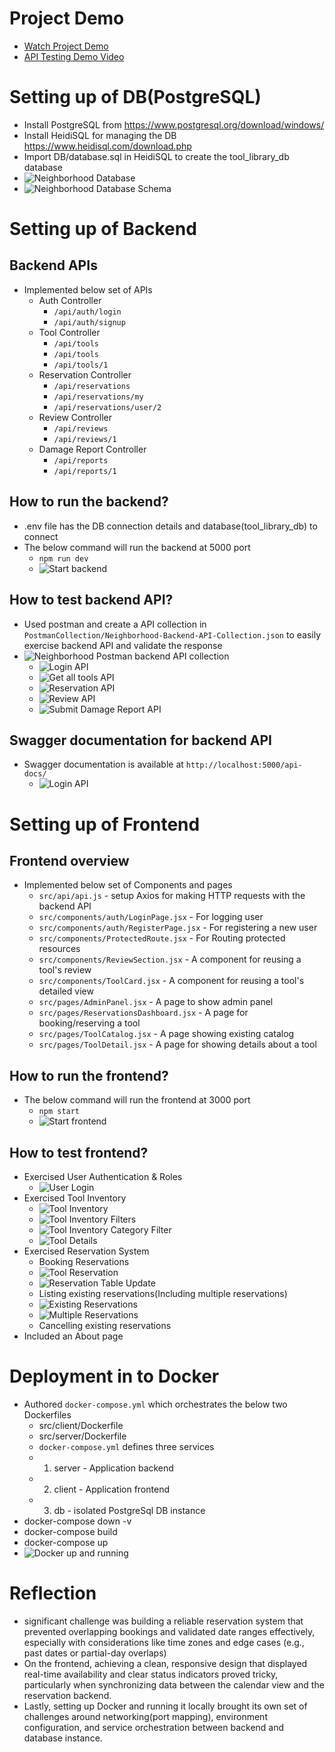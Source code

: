 # Project Demo
- [Watch Project Demo](https://youtu.be/xmX1V9_rNPw)  
- [API Testing Demo Video](https://youtu.be/s79nCkoTTGU)

# Setting up of DB(PostgreSQL)
- Install PostgreSQL from https://www.postgresql.org/download/windows/
- Install HeidiSQL for managing the DB https://www.heidisql.com/download.php
- Import DB/database.sql in HeidiSQL to create the tool_library_db database
- ![Neighborhood Database](docs/images/db.png)
- ![Neighborhood Database Schema](docs/images/db_schema.png)

# Setting up of Backend
## Backend APIs
- Implemented below set of APIs
  - Auth Controller
    - `/api/auth/login`
    - `/api/auth/signup`
  - Tool Controller
    - `/api/tools`
    - `/api/tools`
    - `/api/tools/1`
  - Reservation Controller
    - `/api/reservations`
    - `/api/reservations/my`
    - `/api/reservations/user/2`
  - Review Controller
    - `/api/reviews`
    - `/api/reviews/1`
  - Damage Report Controller
    - `/api/reports`
    - `/api/reports/1`

## How to run the backend?
- .env file has the DB connection details and database(tool_library_db) to connect
- The below command will run the backend at 5000 port
  - `npm run dev`
  - ![Start backend](docs/images/start_backend.png)

## How to test backend API?
- Used postman and create a API collection in
  `PostmanCollection/Neighborhood-Backend-API-Collection.json` to easily
  exercise backend API and validate the response
- ![Neighborhood Postman backend API collection](docs/images/postman_collection.png)
  - ![Login API](docs/images/api/login_api.png)
  - ![Get all tools API](docs/images/api/get_all_tools_api.png)
  - ![Reservation API](docs/images/api/reservations_api.png)
  - ![Review API](docs/images/api/review_api.png)
  - ![Submit Damage Report API](docs/images/api/submit_damage_report.png)

## Swagger documentation for backend API
- Swagger documentation is available at `http://localhost:5000/api-docs/`
  - ![Login API](docs/images/api/swagger_api.png)

# Setting up of Frontend
## Frontend overview
- Implemented below set of Components and pages
  - `src/api/api.js` - setup Axios for making HTTP requests with the backend API
  - `src/components/auth/LoginPage.jsx` - For logging user
  - `src/components/auth/RegisterPage.jsx` - For registering a new user
  - `src/components/ProtectedRoute.jsx` - For Routing protected resources
  - `src/components/ReviewSection.jsx` - A component for reusing a tool's review
  - `src/components/ToolCard.jsx` - A component for reusing a tool's detailed view
  - `src/pages/AdminPanel.jsx` - A page to show admin panel
  - `src/pages/ReservationsDashboard.jsx` - A page for booking/reserving a tool
  - `src/pages/ToolCatalog.jsx` - A page showing existing catalog
  - `src/pages/ToolDetail.jsx` - A page for showing details about a tool

## How to run the frontend?
- The below command will run the frontend at 3000 port
  - `npm start`
  - ![Start frontend](docs/images/start_frontend.png)

## How to test frontend?
- Exercised User Authentication & Roles
  - ![User Login](docs/images/front_end_testing/user_login.png)
- Exercised Tool Inventory
  - ![Tool Inventory](docs/images/front_end_testing/tool_inventory.png)
  - ![Tool Inventory Filters](docs/images/front_end_testing/filters.png)
  - ![Tool Inventory Category Filter](docs/images/front_end_testing/category_filter.png)
  - ![Tool Details](docs/images/front_end_testing/tool_details.png)
- Exercised Reservation System
  - Booking Reservations
  - ![Tool Reservation](docs/images/front_end_testing/reservation.png)
  - ![Reservation Table Update](docs/images/front_end_testing/reservation_db_update.png)
  - Listing existing reservations(Including multiple reservations)
  - ![Existing Reservations](docs/images/front_end_testing/existing_reservations.png)
  - ![Multiple Reservations](docs/images/front_end_testing/multiple_reservations.png)
  - Cancelling existing reservations
- Included an About page


# Deployment in to Docker
- Authored `docker-compose.yml` which orchestrates the below two Dockerfiles
  - src/client/Dockerfile
  - src/server/Dockerfile
  - `docker-compose.yml` defines three services
  - 1. server - Application backend
  - 2. client - Application frontend
  - 3. db - isolated PostgreSql DB instance
- docker-compose down -v
- docker-compose build
- docker-compose up
- ![Docker up and running](docs/images/docker.png)

# Reflection
- significant challenge was building a reliable reservation system that prevented overlapping bookings and validated date ranges effectively, especially with considerations like time zones and edge cases (e.g., past dates or partial-day overlaps)
- On the frontend, achieving a clean, responsive design that displayed real-time availability and clear status indicators proved tricky, particularly when synchronizing data between the calendar view and the reservation backend.
- Lastly, setting up Docker and running it locally brought its own set of challenges around networking(port mapping), environment configuration, and service orchestration between backend and database instance.


